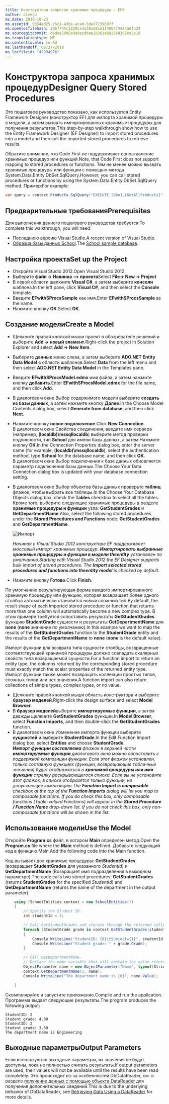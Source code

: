 ```yaml
---
title: Конструктора запросов хранимые процедуры — EF6
author: divega
ms.date: 2016-10-23
ms.assetid: 9554ed25-c5c1-43be-acad-5da37739697f
ms.openlocfilehash: 29b7745c2229ce4a38ad81e11406474424adfa24
ms.sourcegitcommit: dadee5905ada9ecdbae28363a682950383ce3e10
ms.translationtype: MT
ms.contentlocale: ru-RU
ms.lasthandoff: 08/27/2018
ms.locfileid: "42994976"
---
```

# <a name="designer-query-stored-procedures"></a><span data-ttu-id="b88b3-102">Конструктора запроса хранимых процедур</span><span class="sxs-lookup"><span data-stu-id="b88b3-102">Designer Query Stored Procedures</span></span>
<span data-ttu-id="b88b3-103">Это пошаговое руководство показано, как используется Entity Framework Designer (конструктор EF) для импорта хранимой процедуры в модели, а затем вызвать импортированных хранимые процедуры для получения результатов.</span><span class="sxs-lookup"><span data-stu-id="b88b3-103">This step-by-step walkthrough show how to use the Entity Framework Designer (EF Designer) to import stored procedures into a model and then call the imported stored procedures to retrieve results.</span></span> 

<span data-ttu-id="b88b3-104">Обратите внимание, что Code First не поддерживает сопоставление хранимых процедур или функций.</span><span class="sxs-lookup"><span data-stu-id="b88b3-104">Note, that Code First does not support mapping to stored procedures or functions.</span></span> <span data-ttu-id="b88b3-105">Тем не менее можно вызвать хранимые процедуры или функции с помощью метода System.Data.Entity.DbSet.SqlQuery.</span><span class="sxs-lookup"><span data-stu-id="b88b3-105">However, you can call stored procedures or functions by using the System.Data.Entity.DbSet.SqlQuery method.</span></span> <span data-ttu-id="b88b3-106">Пример:</span><span class="sxs-lookup"><span data-stu-id="b88b3-106">For example:</span></span>
``` csharp
var query = context.Products.SqlQuery("EXECUTE [dbo].[GetAllProducts]")`;
```

## <a name="prerequisites"></a><span data-ttu-id="b88b3-107">Предварительные требования</span><span class="sxs-lookup"><span data-stu-id="b88b3-107">Prerequisites</span></span>

<span data-ttu-id="b88b3-108">Для выполнения данного пошагового руководства требуется:</span><span class="sxs-lookup"><span data-stu-id="b88b3-108">To complete this walkthrough, you will need:</span></span>

- <span data-ttu-id="b88b3-109">Последнюю версию Visual Studio.</span><span class="sxs-lookup"><span data-stu-id="b88b3-109">A recent version of Visual Studio.</span></span>
- <span data-ttu-id="b88b3-110">[Образца базы данных School](~/ef6/resources/school-database.md).</span><span class="sxs-lookup"><span data-stu-id="b88b3-110">The [School sample database](~/ef6/resources/school-database.md).</span></span>

## <a name="set-up-the-project"></a><span data-ttu-id="b88b3-111">Настройка проекта</span><span class="sxs-lookup"><span data-stu-id="b88b3-111">Set up the Project</span></span>

-   <span data-ttu-id="b88b3-112">Откройте Visual Studio 2012.</span><span class="sxs-lookup"><span data-stu-id="b88b3-112">Open Visual Studio 2012.</span></span>
-   <span data-ttu-id="b88b3-113">Выберите **файл -&gt; Новинка —&gt; проекта**</span><span class="sxs-lookup"><span data-stu-id="b88b3-113">Select **File-&gt; New -&gt; Project**</span></span>
-   <span data-ttu-id="b88b3-114">В левой области щелкните **Visual C\#**, а затем выберите **консоли** шаблона.</span><span class="sxs-lookup"><span data-stu-id="b88b3-114">In the left pane, click **Visual C\#**, and then select the **Console** template.</span></span>
-   <span data-ttu-id="b88b3-115">Введите **EFwithSProcsSample** как имя.</span><span class="sxs-lookup"><span data-stu-id="b88b3-115">Enter **EFwithSProcsSample** as the name.</span></span>
-   <span data-ttu-id="b88b3-116">Нажмите кнопку **ОК**.</span><span class="sxs-lookup"><span data-stu-id="b88b3-116">Select **OK**.</span></span>

## <a name="create-a-model"></a><span data-ttu-id="b88b3-117">Создание модели</span><span class="sxs-lookup"><span data-stu-id="b88b3-117">Create a Model</span></span>

-   <span data-ttu-id="b88b3-118">Щелкните правой кнопкой мыши проект в обозревателе решений и выберите **Add -&gt; новый элемент**.</span><span class="sxs-lookup"><span data-stu-id="b88b3-118">Right-click the project in Solution Explorer and select **Add -&gt; New Item**.</span></span>
-   <span data-ttu-id="b88b3-119">Выберите **данных** меню слева, а затем выберите **ADO.NET Entity Data Model** в области шаблонов.</span><span class="sxs-lookup"><span data-stu-id="b88b3-119">Select **Data** from the left menu and then select **ADO.NET Entity Data Model** in the Templates pane.</span></span>
-   <span data-ttu-id="b88b3-120">Введите **EFwithSProcsModel.edmx** имя файла, а затем нажмите кнопку **добавить**.</span><span class="sxs-lookup"><span data-stu-id="b88b3-120">Enter **EFwithSProcsModel.edmx** for the file name, and then click **Add**.</span></span>
-   <span data-ttu-id="b88b3-121">В диалоговом окне Выбор содержимого модели выберите **создать из базы данных**, а затем нажмите кнопку **Далее**.</span><span class="sxs-lookup"><span data-stu-id="b88b3-121">In the Choose Model Contents dialog box, select **Generate from database**, and then click **Next**.</span></span>
-   <span data-ttu-id="b88b3-122">Нажмите кнопку **новое подключение**.</span><span class="sxs-lookup"><span data-stu-id="b88b3-122">Click **New Connection**.</span></span>  
    <span data-ttu-id="b88b3-123">В диалоговом окне Свойства соединения, введите имя сервера (например, **(localdb)\\mssqllocaldb**) выберите метод проверки подлинности, тип **School** для имени базы данных, а затем Нажмите кнопку **ОК**.</span><span class="sxs-lookup"><span data-stu-id="b88b3-123">In the Connection Properties dialog box, enter the server name (for example, **(localdb)\\mssqllocaldb**), select the authentication method, type **School** for the database name, and then click **OK**.</span></span>  
    <span data-ttu-id="b88b3-124">В диалоговом окне Выбор подключения к базе данных обновляется параметр подключения базы данных.</span><span class="sxs-lookup"><span data-stu-id="b88b3-124">The Choose Your Data Connection dialog box is updated with your database connection setting.</span></span>
-   <span data-ttu-id="b88b3-125">В диалоговом окне Выбор объектов базы данных проверьте **таблиц** флажок, чтобы выбрать все таблицы.</span><span class="sxs-lookup"><span data-stu-id="b88b3-125">In the Choose Your Database Objects dialog box, check the **Tables** checkbox to select all the tables.</span></span>  
    <span data-ttu-id="b88b3-126">Кроме того, выберите следующие хранимые процедуры в разделе **хранимые процедуры и функции** узла: **GetStudentGrades** и **GetDepartmentName**.</span><span class="sxs-lookup"><span data-stu-id="b88b3-126">Also, select the following stored procedures under the **Stored Procedures and Functions** node: **GetStudentGrades** and **GetDepartmentName**.</span></span> 

    ![Импорт](~/ef6/media/import.jpg)

    <span data-ttu-id="b88b3-128">*Начиная с Visual Studio 2012 конструкторе EF поддерживает массовый импорт хранимых процедур. **Импортировать выбранные хранимые процедуры и функции в модели theentity** установлен по умолчанию.*</span><span class="sxs-lookup"><span data-stu-id="b88b3-128">*Starting with Visual Studio 2012 the EF Designer supports bulk import of stored procedures. The **Import selected stored procedures and functions into theentity model** is checked by default.*</span></span>
-   <span data-ttu-id="b88b3-129">Нажмите кнопку **Готово**.</span><span class="sxs-lookup"><span data-stu-id="b88b3-129">Click **Finish**.</span></span>

<span data-ttu-id="b88b3-130">По умолчанию результирующая форма каждого импортированного хранимую процедуру или функцию, которая возвращает более одного столбца автоматически становится новый сложный тип.</span><span class="sxs-lookup"><span data-stu-id="b88b3-130">By default, the result shape of each imported stored procedure or function that returns more than one column will automatically become a new complex type.</span></span> <span data-ttu-id="b88b3-131">В этом примере требуется сопоставить результаты **GetStudentGrades** функцию **StudentGrade** сущности и результаты **GetDepartmentName** для **none** (**none** значение по умолчанию).</span><span class="sxs-lookup"><span data-stu-id="b88b3-131">In this example we want to map the results of the **GetStudentGrades** function to the **StudentGrade** entity and the results of the **GetDepartmentName** to **none** (**none** is the default value).</span></span>

<span data-ttu-id="b88b3-132">Импорт функции для возврата типа сущности столбцы, возвращенные соответствующей хранимой процедуры должно совпадать скалярных свойств типа возвращаемой сущности.</span><span class="sxs-lookup"><span data-stu-id="b88b3-132">For a function import to return an entity type, the columns returned by the corresponding stored procedure must exactly match the scalar properties of the returned entity type.</span></span> <span data-ttu-id="b88b3-133">Импорт функции также может возвращать коллекции простых типов, сложных типов или нет значения.</span><span class="sxs-lookup"><span data-stu-id="b88b3-133">A function import can also return collections of simple types, complex types, or no value.</span></span>

-   <span data-ttu-id="b88b3-134">Щелкните правой кнопкой мыши область конструктора и выберите **браузер моделей**.</span><span class="sxs-lookup"><span data-stu-id="b88b3-134">Right-click the design surface and select **Model Browser**.</span></span>
-   <span data-ttu-id="b88b3-135">В **браузер моделей**выберите **импортируемые функции**, а затем дважды щелкните **GetStudentGrades** функции.</span><span class="sxs-lookup"><span data-stu-id="b88b3-135">In **Model Browser**, select **Function Imports**, and then double-click the **GetStudentGrades** function.</span></span>
-   <span data-ttu-id="b88b3-136">В диалоговом окне Изменение импорта функции выберите **сущностей** и выберите **StudentGrade**.</span><span class="sxs-lookup"><span data-stu-id="b88b3-136">In the Edit Function Import dialog box, select **Entities** and choose **StudentGrade**.</span></span>  
    <span data-ttu-id="b88b3-137">***Импорт функции составляема** флажок в верхней части **импортируемые функции** диалогового окна можно сопоставить с поддержкой композиции функции. Если этот флажок установлен, только составную функциях (функции, возвращающие табличные значения) будет отображаться в **хранимой процедуры или имя функции** стрелку раскрывающегося списка. Если вы не установите этот флажок, в списке отобразятся только функции, не допускающие композицию.*</span><span class="sxs-lookup"><span data-stu-id="b88b3-137">*The **Function Import is composable** checkbox at the top of the **Function Imports** dialog will let you map to composable functions. If you do check this box, only composable functions (Table-valued Functions) will appear in the **Stored Procedure / Function Name** drop-down list. If you do not check this box, only non-composable functions will be shown in the list.*</span></span>

## <a name="use-the-model"></a><span data-ttu-id="b88b3-138">Использование модели</span><span class="sxs-lookup"><span data-stu-id="b88b3-138">Use the Model</span></span>

<span data-ttu-id="b88b3-139">Откройте **Program.cs** файл, в котором **Main** определен метод.</span><span class="sxs-lookup"><span data-stu-id="b88b3-139">Open the **Program.cs** file where the **Main** method is defined.</span></span> <span data-ttu-id="b88b3-140">Добавьте следующий код в функцию Main.</span><span class="sxs-lookup"><span data-stu-id="b88b3-140">Add the following code into the Main function.</span></span>

<span data-ttu-id="b88b3-141">Код вызывает две хранимые процедуры: **GetStudentGrades** (возвращает **StudentGrades** для указанного *StudentId*) и **GetDepartmentName** (Возвращает имя подразделения в выходном параметре).</span><span class="sxs-lookup"><span data-stu-id="b88b3-141">The code calls two stored procedures: **GetStudentGrades** (returns **StudentGrades** for the specified *StudentId*) and **GetDepartmentName** (returns the name of the department in the output parameter).</span></span>  

``` csharp
    using (SchoolEntities context = new SchoolEntities())
    {
        // Specify the Student ID.
        int studentId = 2;

        // Call GetStudentGrades and iterate through the returned collection.
        foreach (StudentGrade grade in context.GetStudentGrades(studentId))
        {
            Console.WriteLine("StudentID: {0}\tSubject={1}", studentId, grade.Subject);
            Console.WriteLine("Student grade: " + grade.Grade);
        }

        // Call GetDepartmentName.
        // Declare the name variable that will contain the value returned by the output parameter.
        ObjectParameter name = new ObjectParameter("Name", typeof(String));
        context.GetDepartmentName(1, name);
        Console.WriteLine("The department name is {0}", name.Value);

    }
```

<span data-ttu-id="b88b3-142">Скомпилируйте и запустите приложение.</span><span class="sxs-lookup"><span data-stu-id="b88b3-142">Compile and run the application.</span></span> <span data-ttu-id="b88b3-143">Программа выдает следующие результаты.</span><span class="sxs-lookup"><span data-stu-id="b88b3-143">The program produces the following output:</span></span>

```
StudentID: 2
Student grade: 4.00
StudentID: 2
Student grade: 3.50
The department name is Engineering
```

<a name="output-parameters"></a><span data-ttu-id="b88b3-144">Выходные параметры</span><span class="sxs-lookup"><span data-stu-id="b88b3-144">Output Parameters</span></span>
-----------------

<span data-ttu-id="b88b3-145">Если используются выходные параметры, их значения не будут доступны, пока не полностью считать результаты.</span><span class="sxs-lookup"><span data-stu-id="b88b3-145">If output parameters are used, their values will not be available until the results have been read completely.</span></span> <span data-ttu-id="b88b3-146">Это происходит из-за особенностей DbDataReader, см. в разделе [получение данных с помощью объекта DataReader](http://go.microsoft.com/fwlink/?LinkID=398589) для получения дополнительных сведений.</span><span class="sxs-lookup"><span data-stu-id="b88b3-146">This is due to the underlying behavior of DbDataReader, see [Retrieving Data Using a DataReader](http://go.microsoft.com/fwlink/?LinkID=398589) for more details.</span></span>

